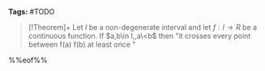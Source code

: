 ---
---

**Tags:** #TODO 

 > 
 > \[!Theorem\]+
 > Let $I$ be a non-degenerate interval and let $f:I\to R$ be a continuous function. If $a,b\in I,,a\<b$ then "it crosses every point between f(a) f(b) at least once "

%%eof%%